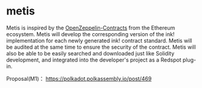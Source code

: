 # metis
Metis is inspired by the [OpenZeppelin-Contracts](https://github.com/OpenZeppelin/openzeppelin-contracts) from the Ethereum ecosystem. Metis will develop the corresponding version of the ink! implementation for each newly generated ink! contract standard. Metis will be audited at the same time to ensure the security of the contract. Metis will also be able to be easily searched and downloaded just like Solidity development, and integrated into the developer's project as a Redspot plug-in.

Proposal(M1)： https://polkadot.polkassembly.io/post/469
